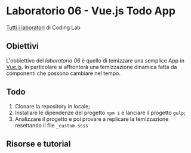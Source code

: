 # Laboratorio 06 - Vue.js Todo App
[Tutti i laboratori](https://github.com/Mekit/coding-lab) di Coding Lab

## Obiettivi

L'obbiettivo del *laboratorio 06* è quello di temizzare una semplice App in [Vue.js](https://vuejs.org/).
In particolare si affronterà una temizzazione dinamica fatta da componenti che possono cambiare nel tempo.

## Todo

1. Clonare la repository in locale;
2. Installare le dipendenze del progetto `npm i` e lanciare il progetto `gulp`;
3. Analizzare il progetto e poi provare a replicare la temizzazione resettando il file `_custom.scss`

## Risorse e tutorial

